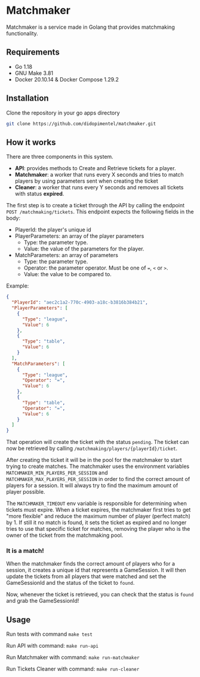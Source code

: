 # Matchmaker

Matchmaker is a service made in Golang that provides matchmaking functionality.

## Requirements

- Go 1.18
- GNU Make 3.81
- Docker 20.10.14 & Docker Compose 1.29.2

## Installation

Clone the repository in your go apps directory
```bash
git clone https://github.com/didopimentel/matchmaker.git
```

## How it works

There are three components in this system.
- **API**: provides methods to Create and Retrieve tickets for a player.
- **Matchmaker**: a worker that runs every X seconds and tries to match players by using parameters sent when creating the ticket
- **Cleaner**: a worker that runs every Y seconds and removes all tickets with status **expired**.

The first step is to create a ticket through the API by calling the endpoint `POST /matchmaking/tickets`. This endpoint 
expects the following fields in the body:
- PlayerId: the player's unique id
- PlayerParameters: an array of the player parameters
  - Type: the parameter type.
  - Value: the value of the parameters for the player. 
- MatchParameters: an array of parameters
  - Type: the parameter type.
  - Operator: the parameter operator. Must be one of `=`, `<` or `>`.
  - Value: the value to be compared to.

Example:

```json
{
  "PlayerId": "aec2c1a2-770c-4903-a18c-b3816b384b21",
  "PlayerParameters": [
    {
      "Type": "league",
      "Value": 6
    },
    {
      "Type": "table",
      "Value": 6
    }
  ],
  "MatchParameters": [
    {
      "Type": "league",
      "Operator": "=",
      "Value": 6
    },
    {
      "Type": "table",
      "Operator": "=",
      "Value": 6
    }
  ]
}
```

That operation will create the ticket with the status `pending`. The ticket can now be retrieved by calling `/matchmaking/players/{playerId}/ticket`.

After creating the ticket it will be in the pool for the matchmaker to start trying to create matches. The
 matchmaker uses the environment variables `MATCHMAKER_MIN_PLAYERS_PER_SESSION` and `MATCHMAKER_MAX_PLAYERS_PER_SESSION`
in order to find the correct amount of players for a session. It will always try to find the maximum amount of player possible.

The `MATCHMAKER_TIMEOUT` env variable is responsible for determining when tickets must expire. When a ticket expires,
the matchmaker first tries to get "more flexible" and reduce the maximum number of player (perfect match) by 1. If still it no match
is found, it sets the ticket as expired and no longer tries to use that specific ticket for matches, removing the player who is the
owner of the ticket from the matchmaking pool.

### It is a match!

When the matchmaker finds the correct amount of players who for a session, it creates a unique id that represents a GameSession. It will
then update the tickets from all players that were matched and set the GameSessionId and the status of the ticket to `found`.

Now, whenever the ticket is retrieved, you can check that the status is `found` and grab the GameSessionId!

## Usage

Run tests with command `make test`

Run API with command: `make run-api`

Run Matchmaker with command: `make run-matchmaker`

Run Tickets Cleaner with command: `make run-cleaner`

